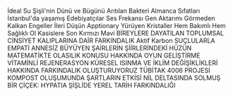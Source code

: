 ﻿﻿İdeal Su
Şişli'nin Dünü ve Bügünü
Arıtılan Bakteri
Almanca Sıfatları
İstanbul'da yaşamış Edebiyatçılar
Ses Frekansı
Gen Aktarımı
Görmeden Kalkan Engeller
İleri Düşün
Apptionary
Yürüyen Kristaller
Hem Bakımlı Hem Sağlıklı Ol
Kasislere Son
Kırmızı Mavi
BİREYLERE DAYATILAN TOPLUMSAL CİNSİYET KALIPLARINA DAİR FARKINDALIK
Aktif Karbon
SUÇLULARLA EMPATİ
ANNESİZ BÜYÜYEN ŞAİRLERİN ŞİİRLERİNDEKİ HÜZÜN
MATEMATİKTE OLASILIK KONUSU HAKKINDA OYUN GELİŞTİRME
VİTAMİNLİ REJENERASYON
KÜRESEL ISINMA VE İKLİM DEĞİŞİKLİKLERİ HAKKINDA FARKINDALIK OLUŞTURUYORUZ
TÜBİTAK 4006 PROJESİ KOMPOST OLUŞUMUNDA ŞARTLARIN ETKİSİ
NİL DELTASINDA SOLMUŞ BİR ÇİÇEK: HYPATIA
ŞİŞLİDE YEREL TARİH FARKINDALIĞI

